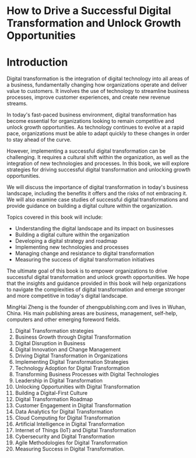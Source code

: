 # How to Drive a Successful Digital Transformation and Unlock Growth Opportunities

# Introduction

Digital transformation is the integration of digital technology into all areas of a business, fundamentally changing how organizations operate and deliver value to customers. It involves the use of technology to streamline business processes, improve customer experiences, and create new revenue streams.

In today's fast-paced business environment, digital transformation has become essential for organizations looking to remain competitive and unlock growth opportunities. As technology continues to evolve at a rapid pace, organizations must be able to adapt quickly to these changes in order to stay ahead of the curve.

However, implementing a successful digital transformation can be challenging. It requires a cultural shift within the organization, as well as the integration of new technologies and processes. In this book, we will explore strategies for driving successful digital transformation and unlocking growth opportunities.

We will discuss the importance of digital transformation in today's business landscape, including the benefits it offers and the risks of not embracing it. We will also examine case studies of successful digital transformations and provide guidance on building a digital culture within the organization.

Topics covered in this book will include:

* Understanding the digital landscape and its impact on businesses
* Building a digital culture within the organization
* Developing a digital strategy and roadmap
* Implementing new technologies and processes
* Managing change and resistance to digital transformation
* Measuring the success of digital transformation initiatives

The ultimate goal of this book is to empower organizations to drive successful digital transformation and unlock growth opportunities. We hope that the insights and guidance provided in this book will help organizations to navigate the complexities of digital transformation and emerge stronger and more competitive in today's digital landscape.


MingHai Zheng is the founder of zhengpublishing.com and lives in Wuhan, China. His main publishing areas are business, management, self-help, computers and other emerging foreword fields.



1. Digital Transformation strategies
2. Business Growth through Digital Transformation
3. Digital Disruption in Business
4. Digital Innovation and Change Management
5. Driving Digital Transformation in Organizations
6. Implementing Digital Transformation Strategies
7. Technology Adoption for Digital Transformation
8. Transforming Business Processes with Digital Technologies
9. Leadership in Digital Transformation
10. Unlocking Opportunities with Digital Transformation
11. Building a Digital-First Culture
12. Digital Transformation Roadmap
13. Customer Engagement in Digital Transformation
14. Data Analytics for Digital Transformation
15. Cloud Computing for Digital Transformation
16. Artificial Intelligence in Digital Transformation
17. Internet of Things (IoT) and Digital Transformation
18. Cybersecurity and Digital Transformation
19. Agile Methodologies for Digital Transformation
20. Measuring Success in Digital Transformation.


